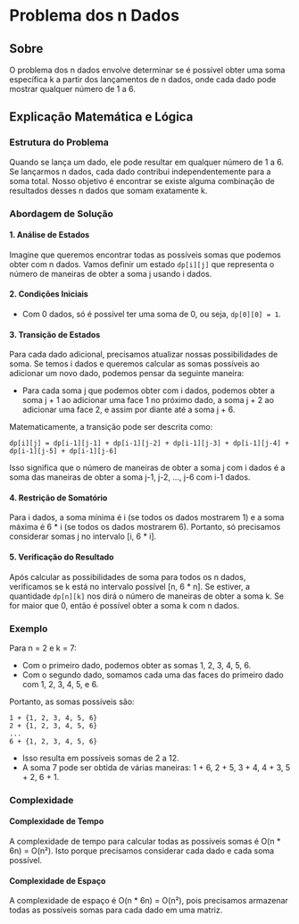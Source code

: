 # Problema dos n Dados

## Sobre

O problema dos n dados envolve determinar se é possível obter uma soma específica k a partir dos lançamentos de n dados, onde cada dado pode mostrar qualquer número de 1 a 6.

## Explicação Matemática e Lógica

### Estrutura do Problema

Quando se lança um dado, ele pode resultar em qualquer número de 1 a 6. Se lançarmos n dados, cada dado contribui independentemente para a soma total. Nosso objetivo é encontrar se existe alguma combinação de resultados desses n dados que somam exatamente k.

### Abordagem de Solução

#### 1. Análise de Estados

Imagine que queremos encontrar todas as possíveis somas que podemos obter com n dados. Vamos definir um estado `dp[i][j]` que representa o número de maneiras de obter a soma j usando i dados.

#### 2. Condições Iniciais

- Com 0 dados, só é possível ter uma soma de 0, ou seja, `dp[0][0] = 1`.

#### 3. Transição de Estados

Para cada dado adicional, precisamos atualizar nossas possibilidades de soma. Se temos i dados e queremos calcular as somas possíveis ao adicionar um novo dado, podemos pensar da seguinte maneira:

- Para cada soma j que podemos obter com i dados, podemos obter a soma j + 1 ao adicionar uma face 1 no próximo dado, a soma j + 2 ao adicionar uma face 2, e assim por diante até a soma j + 6.

Matematicamente, a transição pode ser descrita como:

`dp[i][j] = dp[i-1][j-1] + dp[i-1][j-2] + dp[i-1][j-3] + dp[i-1][j-4] + dp[i-1][j-5] + dp[i-1][j-6]`

Isso significa que o número de maneiras de obter a soma j com i dados é a soma das maneiras de obter a soma j-1, j-2, ..., j-6 com i-1 dados.

#### 4. Restrição de Somatório

Para i dados, a soma mínima é i (se todos os dados mostrarem 1) e a soma máxima é 6 * i (se todos os dados mostrarem 6). Portanto, só precisamos considerar somas j no intervalo [i, 6 * i].

#### 5. Verificação do Resultado

Após calcular as possibilidades de soma para todos os n dados, verificamos se k está no intervalo possível [n, 6 * n]. Se estiver, a quantidade `dp[n][k]` nos dirá o número de maneiras de obter a soma k. Se for maior que 0, então é possível obter a soma k com n dados.

### Exemplo

Para n = 2 e k = 7:

- Com o primeiro dado, podemos obter as somas 1, 2, 3, 4, 5, 6.
- Com o segundo dado, somamos cada uma das faces do primeiro dado com 1, 2, 3, 4, 5, e 6.

Portanto, as somas possíveis são:

```
1 + {1, 2, 3, 4, 5, 6}
2 + {1, 2, 3, 4, 5, 6}
...
6 + {1, 2, 3, 4, 5, 6}
```

- Isso resulta em possíveis somas de 2 a 12.
- A soma 7 pode ser obtida de várias maneiras: 1 + 6, 2 + 5, 3 + 4, 4 + 3, 5 + 2, 6 + 1.

### Complexidade

#### Complexidade de Tempo

A complexidade de tempo para calcular todas as possíveis somas é O(n * 6n) = O(n²). Isto porque precisamos considerar cada dado e cada soma possível.

#### Complexidade de Espaço

A complexidade de espaço é O(n * 6n) = O(n²), pois precisamos armazenar todas as possíveis somas para cada dado em uma matriz.